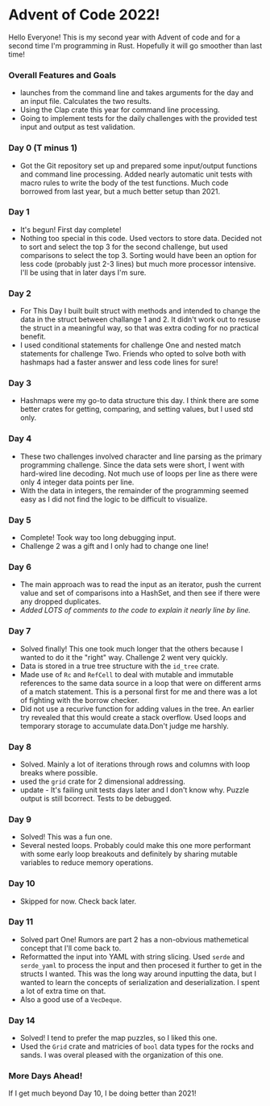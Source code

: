 # Advent of Code 2022!
Hello Everyone! This is my second year with Advent of code and for a second time I'm programming in Rust.  Hopefully it will go smoother than last time!

### Overall Features and Goals
- launches from the command line and takes arguments for the day and an input file.  Calculates the two results.
- Using the Clap crate this year for command line processing.
- Going to implement tests for the daily challenges with the provided test input and output as test validation.

### Day 0 (T minus 1)
- Got the Git repository set up and prepared some input/output functions and command line processing.  Added nearly automatic unit tests with macro rules to write the body of the test functions.  Much code borrowed from last year, but a much better setup than 2021.

### Day 1
- It's begun!  First day complete!
- Nothing too special in this code.  Used vectors to store data.  Decided not to sort and select the top 3 for the second challenge, but used comparisons to select the top 3. Sorting would have been an option for less code (probably just 2-3 lines) but much more processor intensive.  I'll be using that in later days I'm sure.

### Day 2
- For This Day I built built struct with methods and intended to change the data in the struct between challange 1 and 2.  It didn't work out to resuse the struct in a meaningful way, so that was extra coding for no practical benefit. 
- I used conditional statements for challenge One and nested match statements for challenge Two.  Friends who opted to solve both with hashmaps had a faster answer and less code lines for sure!
### Day 3
- Hashmaps were my go-to data structure this day.  I think there are some better crates for getting, comparing, and setting values, but I used std only.  

### Day 4
- These two challenges involved character and line parsing as the primary programming challenge.  Since the data sets were short, I went with hard-wired line decoding.  Not much use of loops per line as there were only 4 integer data points per line.  
- With the data in integers, the remainder of the programming seemed easy as I did not find the logic to be difficult to visualize.

### Day 5
- Complete! Took way too long debugging input.
- Challenge 2 was a gift and I only had to change one line!

### Day 6
- The main approach was to read the input as an iterator, push the current value and set of comparisons into a HashSet, and then see if there were any dropped duplicates.
- *Added LOTS of comments to the code to explain it nearly line by line.*

### Day 7
- Solved finally!  This one took much longer that the others because I wanted to do it the "right" way. Challenge 2 went very quickly.
- Data is stored in a true tree structure with the `id_tree` crate.
- Made use of `Rc` and `RefCell` to deal with mutable and immutable references to the same data source in a loop that were on different arms of a match statement.  This is a personal first for me and there was a lot of fighting with the borrow checker.
- Did not use a recurive function for adding values in the tree.  An earlier try revealed that this would create a stack overflow.  Used loops and temporary storage to accumulate data.Don't judge me harshly. 

### Day 8
- Solved.  Mainly a lot of iterations through rows and columns with loop breaks where possible.
- used the `grid` crate for 2 dimensional addressing.
- update - It's failing unit tests days later and I don't know why. Puzzle output is still bcorrect. Tests to be debugged.

### Day 9
- Solved! This was a fun one. 
- Several nested loops.  Probably could make this one more performant with some early loop breakouts and definitely by sharing mutable variables to reduce memory operations.

### Day 10
- Skipped for now. Check back later.

### Day 11
- Solved part One! Rumors are part 2 has a non-obvious mathemetical concept that I'll come back to.
- Reformatted the input into YAML with string slicing. Used `serde` and `serde_yaml` to process the input and then procesed it further to get in the structs I wanted. This was the long way around inputting the data, but I wanted to learn the concepts of serialization and deserialization.  I spent a lot of extra time on that.
- Also a good use of a `VecDeque`.  

### Day 14
- Solved! I tend to prefer the map puzzles, so I liked this one.
- Used the `Grid` crate and matricies of `bool` data types for the rocks and sands.  I was overal pleased with the organization of this one.

### More Days Ahead!
If I get much beyond Day 10, I be doing better than 2021!
